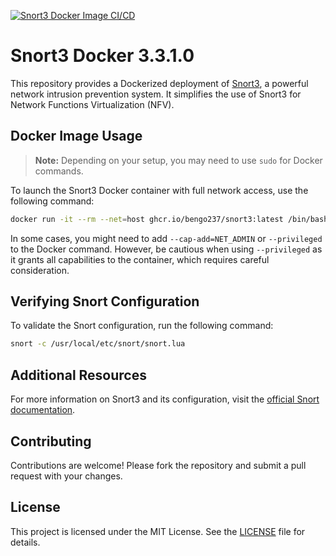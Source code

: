 [![Snort3 Docker Image CI/CD](https://github.com/bengo237/snort-docker/actions/workflows/docker-image.yml/badge.svg)](https://github.com/bengo237/snort-docker/actions/workflows/docker-image.yml)
# Snort3 Docker  3.3.1.0

This repository provides a Dockerized deployment of [Snort3](https://www.snort.org/), a powerful network intrusion prevention system. It simplifies the use of Snort3 for Network Functions Virtualization (NFV).

## Docker Image Usage

> **Note:** Depending on your setup, you may need to use `sudo` for Docker commands.

To launch the Snort3 Docker container with full network access, use the following command:

```bash
docker run -it --rm --net=host ghcr.io/bengo237/snort3:latest /bin/bash
```

In some cases, you might need to add `--cap-add=NET_ADMIN` or `--privileged` to the Docker command. However, be cautious when using `--privileged` as it grants all capabilities to the container, which requires careful consideration.

## Verifying Snort Configuration

To validate the Snort configuration, run the following command:

```bash
snort -c /usr/local/etc/snort/snort.lua
```

## Additional Resources

For more information on Snort3 and its configuration, visit the [official Snort documentation](https://www.snort.org/documents).

## Contributing

Contributions are welcome! Please fork the repository and submit a pull request with your changes.

## License

This project is licensed under the MIT License. See the [LICENSE](LICENSE) file for details.
